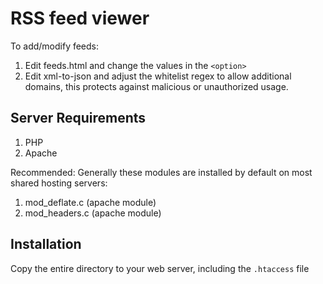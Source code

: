 # RSS feed viewer

To add/modify feeds:

1. Edit feeds.html and change the values in the `<option>`
2. Edit xml-to-json and adjust the whitelist regex to allow additional domains, this protects against malicious or unauthorized usage.


## Server Requirements

1. PHP
2. Apache

Recommended: Generally these modules are installed by default on most shared hosting servers:

1. mod_deflate.c (apache module)
2. mod_headers.c (apache module)

## Installation

Copy the entire directory to your web server, including the `.htaccess` file
